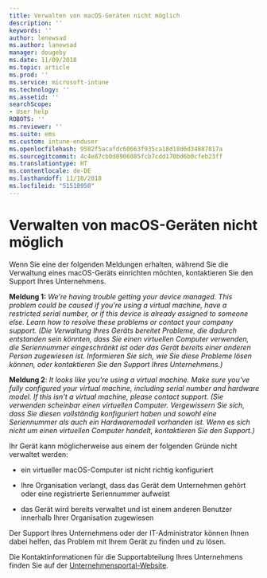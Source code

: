 ```yaml
---
title: Verwalten von macOS-Geräten nicht möglich
description: ''
keywords: ''
author: lenewsad
ms.author: lanewsad
manager: dougeby
ms.date: 11/09/2018
ms.topic: article
ms.prod: ''
ms.service: microsoft-intune
ms.technology: ''
ms.assetid: ''
searchScope:
- User help
ROBOTS: ''
ms.reviewer: ''
ms.suite: ems
ms.custom: intune-enduser
ms.openlocfilehash: 9582f5acafdc60663f935ca18d18d6d34887817a
ms.sourcegitcommit: 4c4e87cb0d8906085fcb7cdd170bd6b0cfeb23ff
ms.translationtype: HT
ms.contentlocale: de-DE
ms.lasthandoff: 11/10/2018
ms.locfileid: "51510950"
---
```

# <a name="unable-to-get-macos-device-managed"></a>Verwalten von macOS-Geräten nicht möglich

Wenn Sie eine der folgenden Meldungen erhalten, während Sie die Verwaltung eines macOS-Geräts einrichten möchten, kontaktieren Sie den Support Ihres Unternehmens.

**Meldung 1:** *We’re having trouble getting your device managed. This problem could be caused if you're using a virtual machine, have a restricted serial number, or if this device is already assigned to someone else. Learn how to resolve these problems or contact your company support. (Die Verwaltung Ihres Geräts bereitet Probleme, die dadurch entstanden sein könnten, dass Sie einen virtuellen Computer verwenden, die Seriennummer eingeschränkt ist oder das Gerät bereits einer anderen Person zugewiesen ist. Informieren Sie sich, wie Sie diese Probleme lösen können, oder kontaktieren Sie den Support Ihres Unternehmens.)*

**Meldung 2**: *It looks like you're using a virtual machine. Make sure you've fully configured your virtual machine, including serial number and hardware model. If this isn't a virtual machine, please contact support. (Sie verwenden scheinbar einen virtuellen Computer. Vergewissern Sie sich, dass Sie diesen vollständig konfiguriert haben und sowohl eine Seriennummer als auch ein Hardwaremodell vorhanden ist. Wenn es sich nicht um einen virtuellen Computer handelt, kontaktieren Sie den Support.)*  

Ihr Gerät kann möglicherweise aus einem der folgenden Gründe nicht verwaltet werden: 

* ein virtueller macOS-Computer ist nicht richtig konfiguriert   

* Ihre Organisation verlangt, dass das Gerät dem Unternehmen gehört oder eine registrierte Seriennummer aufweist   

* das Gerät wird bereits verwaltet und ist einem anderen Benutzer innerhalb Ihrer Organisation zugewiesen  

Der Support Ihres Unternehmens oder der IT-Administrator können Ihnen dabei helfen, das Problem mit Ihrem Gerät zu finden und zu lösen.  

Die Kontaktinformationen für die Supportabteilung Ihres Unternehmens finden Sie auf der [Unternehmensportal-Website](https://go.microsoft.com/fwlink/?linkid=2010980).
